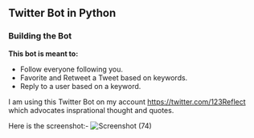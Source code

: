 ## Twitter Bot in Python

### Building the Bot

**This bot is meant to:**

* Follow everyone following you.
* Favorite and Retweet a Tweet based on keywords.
* Reply to a user based on a keyword.


I am using this Twitter Bot on  my account https://twitter.com/123Reflect which advocates insprational thought and quotes.

Here is the screenshot:-
![Screenshot (74)](https://user-images.githubusercontent.com/44902363/79696813-8a98cc00-829c-11ea-9f10-807305e3c144.png)

